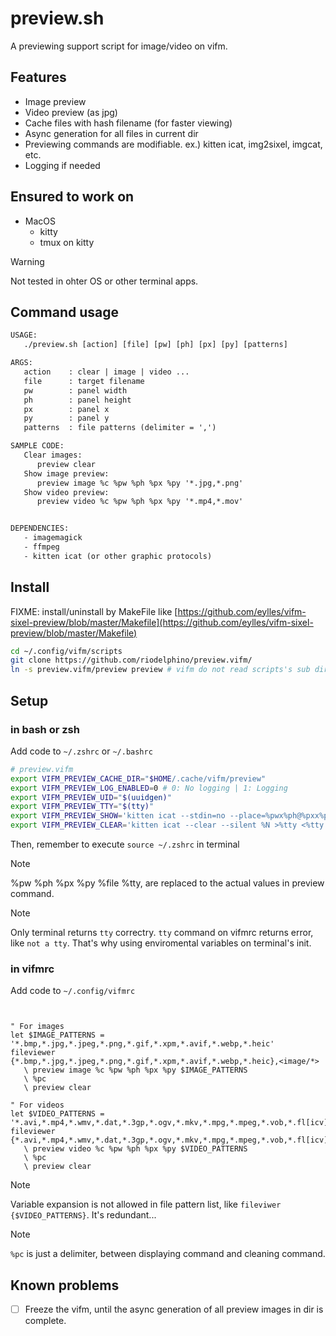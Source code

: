 # preview.sh

A previewing support script for image/video on vifm.


## Features

   - Image preview
   - Video preview (as jpg)
   - Cache files with hash filename (for faster viewing)
   - Async generation for all files in current dir
   - Previewing commands are modifiable. ex.) kitten icat, img2sixel, imgcat, etc.
   - Logging if needed

## Ensured to work on

   - MacOS
      - kitty
      - tmux on kitty
   
   > [!Warning]
   > Not tested in ohter OS or other terminal apps.



## Command usage

```txt
USAGE:
   ./preview.sh [action] [file] [pw] [ph] [px] [py] [patterns]

ARGS:
   action    : clear | image | video ...
   file      : target filename
   pw        : panel width
   ph        : panel height
   px        : panel x
   py        : panel y
   patterns  : file patterns (delimiter = ',')

SAMPLE CODE:
   Clear images:
      preview clear
   Show image preview:
      preview image %c %pw %ph %px %py '*.jpg,*.png'
   Show video preview:
      preview video %c %pw %ph %px %py '*.mp4,*.mov'


DEPENDENCIES:
   - imagemagick
   - ffmpeg
   - kitten icat (or other graphic protocols)
```

## Install

FIXME: install/uninstall by MakeFile like
[https://github.com/eylles/vifm-sixel-preview/blob/master/Makefile](https://github.com/eylles/vifm-sixel-preview/blob/master/Makefile)

```bash
cd ~/.config/vifm/scripts
git clone https://github.com/riodelphino/preview.vifm/
ln -s preview.vifm/preview preview # vifm do not read scripts's sub dir, so link it.
```

## Setup


### in bash or zsh

Add code to `~/.zshrc` or `~/.bashrc`
```bash
# preview.vifm
export VIFM_PREVIEW_CACHE_DIR="$HOME/.cache/vifm/preview"
export VIFM_PREVIEW_LOG_ENABLED=0 # 0: No logging | 1: Logging
export VIFM_PREVIEW_UID="$(uuidgen)"
export VIFM_PREVIEW_TTY="$(tty)"
export VIFM_PREVIEW_SHOW='kitten icat --stdin=no --place=%pwx%ph@%pxx%py --scale-up --transfer-mode=file "%file" >%tty <%tty'
export VIFM_PREVIEW_CLEAR='kitten icat --clear --silent %N >%tty <%tty &'
```
Then, remember to execute `source ~/.zshrc` in terminal

> [!Note]
> %pw %ph %px %py %file %tty, are replaced to the actual values in preview command.

> [!Note]
> Only terminal returns `tty` correctry. `tty` command on vifmrc returns error, like `not a tty`. That's why using enviromental variables on terminal's init.


### in vifmrc

Add code to `~/.config/vifmrc`

```vim


" For images
let $IMAGE_PATTERNS = '*.bmp,*.jpg,*.jpeg,*.png,*.gif,*.xpm,*.avif,*.webp,*.heic'
fileviewer {*.bmp,*.jpg,*.jpeg,*.png,*.gif,*.xpm,*.avif,*.webp,*.heic},<image/*>
   \ preview image %c %pw %ph %px %py $IMAGE_PATTERNS
   \ %pc
   \ preview clear

" For videos
let $VIDEO_PATTERNS = '*.avi,*.mp4,*.wmv,*.dat,*.3gp,*.ogv,*.mkv,*.mpg,*.mpeg,*.vob,*.fl[icv],*.m2v,*.mov,*.webm,*.ts,*.mts,*.m4v,*.r[am],*.qt,*.divx,*.as[fx]'
fileviewer {*.avi,*.mp4,*.wmv,*.dat,*.3gp,*.ogv,*.mkv,*.mpg,*.mpeg,*.vob,*.fl[icv],*.m2v,*.mov,*.webm,*.ts,*.mts,*.m4v,*.r[am],*.qt,*.divx,*.as[f},
   \ preview video %c %pw %ph %px %py $VIDEO_PATTERNS
   \ %pc
   \ preview clear
```

> [!Note]
> Variable expansion is not allowed in file pattern list, like `fileviwer {$VIDEO_PATTERNS}`. It's redundant...

> [!Note]
> `%pc` is just a delimiter, between displaying command and cleaning command.


## Known problems

- [ ] Freeze the vifm, until the async generation of all preview images in dir is complete.


